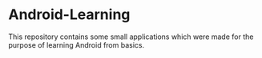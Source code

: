 # Android-Learning

This repository contains some small applications which were made for the purpose of learning Android from basics.









